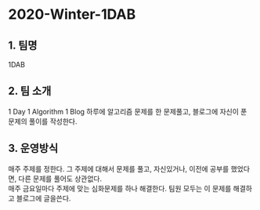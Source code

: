 # 2020-Winter-1DAB

## 1. 팀명

1DAB

## 2. 팀 소개

1 Day 1 Algorithm 1 Blog
하루에 알고리즘 문제를 한 문제풀고, 블로그에 자신이 푼 문제의 풀이를 작성한다.

## 3. 운영방식

매주 주제를 정한다. 그 주제에 대해서 문제를 풀고, 자신있거나, 이전에 공부를 했었다면, 다른 문제를 풀어도 상관없다.  
매주 금요일마다 주제에 맞는 심화문제를 하나 해결한다. 팀원 모두는 이 문제를 해결하고 블로그에 글을쓴다.  

